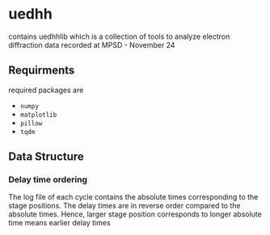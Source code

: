 # uedhh

contains uedhhlib which is a collection of tools to analyze electron diffraction data recorded at MPSD - November 24

## Requirments

required packages are

- ```numpy```
- ```matplotlib```
- ```pillow```
- ```tqdm```

## Data Structure

### Delay time ordering

The log file of each cycle contains the absolute times corresponding to the stage positions. The delay times are in reverse order compared to the absolute times. Hence, larger stage position corresponds to longer absolute time means earlier delay times